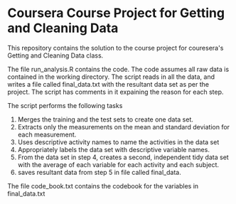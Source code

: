# Coursera Course Project for Getting and Cleaning Data

This repository contains the solution to the course project for couresera's Getting and Cleaning Data class.  

The file run_analysis.R contains the code.  The code assumes all raw data is contained in the working directory.  The script reads in all the data, and writes a file called final_data.txt with the resultant data set as per the project. The script has comments in it expaining the reason for each step.

The script performs the following tasks
1. Merges the training and the test sets to create one data set.
2. Extracts only the measurements on the mean and standard deviation for each measurement. 
3. Uses descriptive activity names to name the activities in the data set
3. Appropriately labels the data set with descriptive variable names. 
4. From the data set in step 4, creates a second, independent tidy data set with the average of each variable for each activity and each subject.
5. saves resultant data from step 5 in file called final_data.

The file code_book.txt contains the codebook for the variables in final_data.txt

